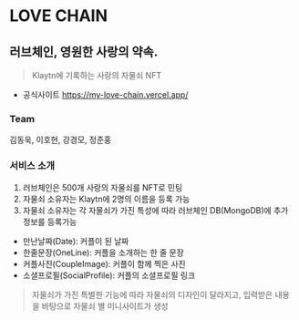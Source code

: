 # LOVE CHAIN

## 러브체인, 영원한 사랑의 약속.
> Klaytn에 기록하는 사랑의 자물쇠 NFT

* 공식사이트
https://my-love-chain.vercel.app/

### Team
김동욱, 이호현, 강경모, 정준홍

### 서비스 소개
1. 러브체인은 500개 사랑의 자물쇠를 NFT로 민팅
2. 자물쇠 소유자는 Klaytn에 2명의 이름을 등록 가능
3. 자물쇠 소유자는 각 자물쇠가 가진 특성에 따라 러브체인 DB(MongoDB)에 추가 정보를 등록가능
- 만난날짜(Date): 커플이 된 날짜
- 한줄문장(OneLine): 커플을 소개하는 한 줄 문장
- 커플사진(CoupleImage): 커플이 함께 찍은 사진
- 소셜프로필(SocialProfile): 커플의 소셜프로필 링크

> 자물쇠가 가진 특별한 기능에 따라 자물쇠의 디자인이 달라지고, 입력받은 내용을 바탕으로 자물쇠 별 미니사이트가 생성
